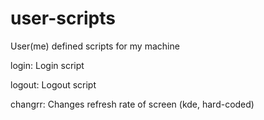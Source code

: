 # user-scripts

User(me) defined scripts for my machine

login: Login script

logout: Logout script

changrr: Changes refresh rate of screen (kde, hard-coded)

